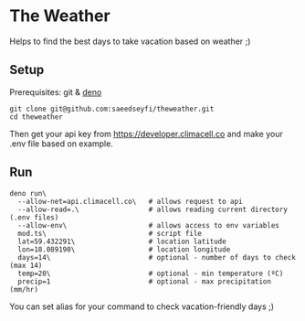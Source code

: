 # The Weather
Helps to find the best days to take vacation based on weather ;)

## Setup
Prerequisites: git & [deno](https://deno.land/)
```shell script
git clone git@github.com:saeedseyfi/theweather.git
cd theweather
```
Then get your api key from https://developer.climacell.co and make your .env file based on example.

## Run
```shell script
deno run\
  --allow-net=api.climacell.co\   # allows request to api 
  --allow-read=.\                 # allows reading current directory (.env files)
  --allow-env\                    # allows access to env variables
  mod.ts\                         # script file
  lat=59.432291\                  # location latitude
  lon=18.089190\                  # location longitude
  days=14\                        # optional - number of days to check (max 14)
  temp=20\                        # optional - min temperature (ºC) 
  precip=1                        # optional - max precipitation (mm/hr) 
```
You can set alias for your command to check vacation-friendly days ;)
